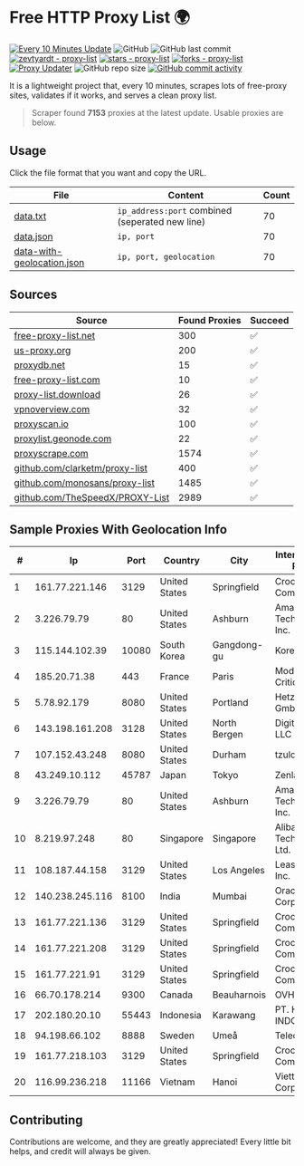 
# Free HTTP Proxy List 🌍

[![Every 10 Minutes Update](https://github.com/mertguvencli/http-proxy-list/actions/workflows/main.yml/badge.svg?branch=main)](https://github.com/mertguvencli/http-proxy-list/actions/workflows/main.yml)
![GitHub](https://img.shields.io/github/license/mertguvencli/http-proxy-list)
![GitHub last commit](https://img.shields.io/github/last-commit/mertguvencli/http-proxy-list)
[![zevtyardt - proxy-list](https://img.shields.io/static/v1?label=zevtyardt&message=proxy-list&color=blue&logo=github)](https://github.com/zevtyardt/proxy-list "Go to GitHub repo")
[![stars - proxy-list](https://img.shields.io/github/stars/zevtyardt/proxy-list?style=social)](https://github.com/zevtyardt/proxy-list)
[![forks - proxy-list](https://img.shields.io/github/forks/zevtyardt/proxy-list?style=social)](https://github.com/zevtyardt/proxy-list)
[![Proxy Updater](https://github.com/zevtyardt/proxy-list/workflows/Proxy%20Updater/badge.svg)](https://github.com/zevtyardt/proxy-list/actions?query=workflow:"Proxy+Updater")
![GitHub repo size](https://img.shields.io/github/repo-size/zevtyardt/proxy-list)
[![GitHub commit activity](https://img.shields.io/github/commit-activity/m/zevtyardt/proxy-list?logo=commits)](https://github.com/zevtyardt/proxy-list/commits/main)

It is a lightweight project that, every 10 minutes, scrapes lots of free-proxy sites, validates if it works, and serves a clean proxy list.

> Scraper found **7153** proxies at the latest update. Usable proxies are below.

## Usage

Click the file format that you want and copy the URL.

|File|Content|Count|
|----|-------|-----|
|[data.txt](https://raw.githubusercontent.com/mertguvencli/http-proxy-list/main/proxy-list/data.txt)|`ip_address:port` combined (seperated new line)|70|
|[data.json](https://raw.githubusercontent.com/mertguvencli/http-proxy-list/main/proxy-list/data.json)|`ip, port`|70|
|[data-with-geolocation.json](https://raw.githubusercontent.com/mertguvencli/http-proxy-list/main/proxy-list/data-with-geolocation.json)|`ip, port, geolocation`|70|

## Sources

|Source|Found Proxies|Succeed|
|------|-------------|-------|
|[free-proxy-list.net](https://free-proxy-list.net)|300|✅|
|[us-proxy.org](https://www.us-proxy.org)|200|✅|
|[proxydb.net](http://proxydb.net)|15|✅|
|[free-proxy-list.com](https://free-proxy-list.com/?page=&port=&type%5B%5D=http&type%5B%5D=https&up_time=0&search=Search)|10|✅|
|[proxy-list.download](https://www.proxy-list.download/HTTP)|26|✅|
|[vpnoverview.com](https://vpnoverview.com/privacy/anonymous-browsing/free-proxy-servers)|32|✅|
|[proxyscan.io](https://www.proxyscan.io)|100|✅|
|[proxylist.geonode.com](https://proxylist.geonode.com/api/proxy-list?limit=300&page=1&sort_by=lastChecked&sort_type=desc&protocols=http,https)|22|✅|
|[proxyscrape.com](https://api.proxyscrape.com/v2/?request=displayproxies&protocol=http&timeout=10000&country=all&ssl=all&anonymity=all)|1574|✅|
|[github.com/clarketm/proxy-list](https://raw.githubusercontent.com/clarketm/proxy-list/master/proxy-list-raw.txt)|400|✅|
|[github.com/monosans/proxy-list](https://raw.githubusercontent.com/monosans/proxy-list/main/proxies/http.txt)|1485|✅|
|[github.com/TheSpeedX/PROXY-List](https://raw.githubusercontent.com/TheSpeedX/PROXY-List/master/http.txt)|2989|✅|


## Sample Proxies With Geolocation Info

|#|Ip|Port|Country|City|Internet Service Provider|
|-|--|----|-------|----|-------------------------|
|1|161.77.221.146|3129|United States|Springfield|Crocker Communications|
|2|3.226.79.79|80|United States|Ashburn|Amazon Technologies Inc.|
|3|115.144.102.39|10080|South Korea|Gangdong-gu|Korea Telecom|
|4|185.20.71.38|443|France|Paris|Mod Mission Critical LLC|
|5|5.78.92.179|8080|United States|Portland|Hetzner Online GmbH|
|6|143.198.161.208|3128|United States|North Bergen|DigitalOcean, LLC|
|7|107.152.43.248|8080|United States|Durham|tzulo, inc.|
|8|43.249.10.112|45787|Japan|Tokyo|Zenlayer Inc|
|9|3.226.79.79|80|United States|Ashburn|Amazon Technologies Inc.|
|10|8.219.97.248|80|Singapore|Singapore|Alibaba (US) Technology Co., Ltd.|
|11|108.187.44.158|3129|United States|Los Angeles|Leaseweb USA, Inc.|
|12|140.238.245.116|8100|India|Mumbai|Oracle Corporation|
|13|161.77.221.136|3129|United States|Springfield|Crocker Communications|
|14|161.77.221.208|3129|United States|Springfield|Crocker Communications|
|15|161.77.221.91|3129|United States|Springfield|Crocker Communications|
|16|66.70.178.214|9300|Canada|Beauharnois|OVH SAS|
|17|202.180.20.10|55443|Indonesia|Karawang|PT. HIPERNET INDODATA|
|18|94.198.66.102|8888|Sweden|Umeå|Telecom3|
|19|161.77.218.103|3129|United States|Springfield|Crocker Communications|
|20|116.99.236.218|11166|Vietnam|Hanoi|Viettel Corporation|



## Contributing

Contributions are welcome, and they are greatly appreciated! Every
little bit helps, and credit will always be given.

